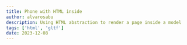 ```yaml
---
title: Phone with HTML inside
author: alvarosabu
description: Using HTML abstraction to render a page inside a model
tags: ['html', 'gltf']
date: 2023-12-08
---
```


